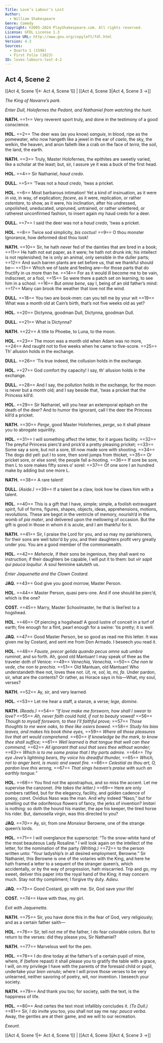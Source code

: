 ```yaml
---
Title: Love’s Labour’s Lost
Author: 
  - William Shakespeare
Genre: Comedy
Copyright: ©2005-2024 PlayShakespeare.com. All rights reserved.
License: GFDL License 1.3
License URL: http://www.gnu.org/copyleft/fdl.html
Version: 4.3
Sources:
  - Quarto 1 (1598)
  - First Folio (1623)
ID: loves-labours-lost-4-2
---
```


## Act 4, Scene 2
[[Act 4, Scene 1|← Act 4, Scene 1]] | [[Act 4, Scene 3|Act 4, Scene 3 →]]

*The King of Navarre’s park.*

*Enter Dull, Holofernes the Pedant, and Nathaniel from watching the hunt.*

**NATH.**
==1== Very reverent sport truly, and done in the testimony of a good conscience.

**HOL.**
==2== The deer was (as you know) *sanguis*, in blood, ripe as the pomewater, who now hangeth like a jewel in the ear of *caelo*, the sky, the welkin, the heaven, and anon falleth like a crab on the face of *terra*, the soil, the land, the earth.

**NATH.**
==3== Truly, Master Holofernes, the epithites are sweetly varied, like a scholar at the least; but, sir, I assure ye it was a buck of the first head.

**HOL.**
==4== Sir Nathaniel, *haud credo*.

**DULL.**
==5== ’Twas not a *haud credo*, ’twas a pricket.

**HOL.**
==6== Most barbarous intimation! Yet a kind of insinuation, as it were *in via*, in way, of explication; *facere*, as it were, replication, or rather *ostentare*, to show, as it were, his inclination, after his undressed, unpolished, uneducated, unpruned, untrained, or rather unlettered, or ratherest unconfirmed fashion, to insert again my haud credo for a deer.

**DULL.**
==7== I said the deer was not a *haud credo*, ’twas a pricket.

**HOL.**
==8== Twice sod simplicity, *bis coctus*!
==9== O thou monster Ignorance, how deformed dost thou look!

**NATH.**
==10== Sir, he hath never fed of the dainties that are bred in a book;
==11== He hath not eat paper, as it were; he hath not drunk ink; his intellect is not replenished; he is only an animal, only sensible in the duller parts;
==12== And such barren plants are set before us, that we thankful should be⁠—
==13== Which we of taste and feeling are—for those parts that do fructify in us more than he.
==14== For as it would ill become me to be vain, indiscreet, or a fool,
==15== So were there a patch set on learning, to see him in a school:
==16== But *omne bene*, say I, being of an old father’s mind:
==17== Many can brook the weather that love not the wind.

**DULL.**
==18== You two are book-men: can you tell me by your wit
==19== What was a month old at Cain’s birth, that’s not five weeks old as yet?

**HOL.**
==20== Dictynna, goodman Dull, Dictynna, goodman Dull.

**DULL.**
==21== What is Dictynna?

**NATH.**
==22== A title to Phoebe, to Luna, to the moon.

**HOL.**
==23== The moon was a month old when Adam was no more,
==24== And raught not to five weeks when he came to five-score.
==25== Th’ allusion holds in the exchange.

**DULL.**
==26== ’Tis true indeed, the collusion holds in the exchange.

**HOL.**
==27== God comfort thy capacity! I say, th’ allusion holds in the exchange.

**DULL.**
==28== And I say, the pollution holds in the exchange, for the moon is never but a month old; and I say beside that, ’twas a pricket that the Princess kill’d.

**HOL.**
==29== Sir Nathaniel, will you hear an extemporal epitaph on the death of the deer? And to humor the ignorant, call I the deer the Princess kill’d a pricket.

**NATH.**
==30== *Perge*, good Master Holofernes, *perge*, so it shall please you to abrogate squirility.

**HOL.**
==31== I will something affect the letter, for it argues facility.
==32== The preyful Princess pierc’d and prick’d a pretty pleasing pricket;
==33== Some say a sore, but not a sore, till now made sore with shooting.
==34== The dogs did yell: put l to sore, then sorel jumps from thicket,
==35== Or pricket sore, or else sorel; the people fall a-hooting.
==36== If sore be sore, then L to sore makes fifty sores o’ sorel:
==37== Of one sore I an hundred make by adding but one more L.

**NATH.**
==38== A rare talent!

**DULL.**
*(Aside.)*
==39== If a talent be a claw, look how he claws him with a talent.

**HOL.**
==40== This is a gift that I have, simple; simple, a foolish extravagant spirit, full of forms, figures, shapes, objects, ideas, apprehensions, motions, revolutions. These are begot in the ventricle of memory, nourish’d in the womb of *pia mater*, and delivered upon the mellowing of occasion. But the gift is good in those in whom it is acute, and I am thankful for it.

**NATH.**
==41== Sir, I praise the Lord for you, and so may my parishioners, for their sons are well tutor’d by you, and their daughters profit very greatly under you. You are a good member of the commonwealth.

**HOL.**
==42== *Mehercle*, if their sons be ingenious, they shall want no instruction; if their daughters be capable, I will put it to them: but *vir sapit qui pauca loquitur*. A soul feminine saluteth us.

*Enter Jaquenetta and the Clown Costard.*

**JAQ.**
==43== God give you good morrow, Master Person.

**HOL.**
==44== Master Person, quasi pers-one. And if one should be pierc’d, which is the one?

**COST.**
==45== Marry, Master Schoolmaster, he that is likel’est to a hogshead.

**HOL.**
==46== Of piercing a hogshead! A good lustre of conceit in a turf of earth; fire enough for a flint, pearl enough for a swine: ’tis pretty; it is well.

**JAQ.**
==47== Good Master Person, be so good as read me this letter. It was given me by Costard, and sent me from Don Armado. I beseech you read it.

**HOL.**
==48== *Fauste, precor gelida quando pecus omne sub umbra ruminat*, and so forth. Ah, good old Mantuan! I may speak of thee as the traveler doth of Venice:
==49== *Venechia, Venechia,*
==50== *Che non te vede, che non te prechia.*
==51== Old Mantuan, old Mantuan! Who understandeth thee not, loves thee not. *Ut, re, sol, la, mi, fa*. Under pardon, sir, what are the contents? Or rather, as Horace says in his—What, my soul, verses?

**NATH.**
==52== Ay, sir, and very learned.

**HOL.**
==53== Let me hear a staff, a stanze, a verse; *lege, domine*.

**NATH.**
*(Reads.)*
==54== *“If love make me forsworn, how shall I swear to love?*
==55== *Ah, never faith could hold, if not to beauty vowed!*
==56== *Though to myself forsworn, to thee I’ll faithful prove;*
==57== *Those thoughts to me were oaks, to thee like osiers bowed.*
==58== *Study his bias leaves, and makes his book thine eyes,*
==59== *Where all those pleasures live that art would comprehend.*
==60== *If knowledge be the mark, to know thee shall suffice;*
==61== *Well learned is that tongue that well can thee commend,*
==62== *All ignorant that soul that sees thee without wonder;*
==63== *Which is to me some praise that I thy parts admire.*
==64== *Thy eye Jove’s lightning bears, thy voice his dreadful thunder,*
==65== *Which, not to anger bent, is music and sweet fire.*
==66== *Celestial as thou art, O, pardon love this wrong,*
==67== *That sings heaven’s praise with such an earthly tongue.”*

**HOL.**
==68== You find not the apostraphus, and so miss the accent. Let me supervise the canzonet.
*(He takes the letter.)*
==69== Here are only numbers ratified, but for the elegancy, facility, and golden cadence of poesy, *caret*. Ovidius Naso was the man. And why indeed “Naso,” but for smelling out the odoriferous flowers of fancy, the jerks of invention? *Imitari* is nothing: so doth the hound his master, the ape his keeper, the tired horse his rider. But, damosella virgin, was this directed to you?

**JAQ.**
==70== Ay, sir, from one *Monsieur* Berowne, one of the strange queen’s lords.

**HOL.**
==71== I will overglance the superscript: “To the snow-white hand of the most beauteous Lady Rosaline.” I will look again on the intellect of the letter, for the nomination of the party
*(Writing.)*
==72== to the person written unto: “Your ladyship’s in all desired employment, Berowne.” Sir Nathaniel, this Berowne is one of the votaries with the King, and here he hath framed a letter to a sequent of the stranger queen’s, which accidentally, or by the way of progression, hath miscarried. Trip and go, my sweet, deliver this paper into the royal hand of the King; it may concern much. Stay not thy compliment; I forgive thy duty. *Adieu*.

**JAQ.**
==73== Good Costard, go with me. Sir, God save your life!

**COST.**
==74== Have with thee, my girl.

*Exit with Jaquenetta.*

**NATH.**
==75== Sir, you have done this in the fear of God, very religiously; and as a certain father saith⁠—

**HOL.**
==76== Sir, tell not me of the father, I do fear colorable colors. But to return to the verses: did they please you, Sir Nathaniel?

**NATH.**
==77== Marvelous well for the pen.

**HOL.**
==78== I do dine today at the father’s of a certain pupil of mine, where, if (before repast) it shall please you to gratify the table with a grace, I will, on my privilege I have with the parents of the foresaid child or pupil, undertake your *bien venuto*; where I will prove those verses to be very unlearned, neither savoring of poetry, wit, nor invention. I beseech your society.

**NATH.**
==79== And thank you too; for society, saith the text, is the happiness of life.

**HOL.**
==80== And certes the text most infallibly concludes it.
*(To Dull.)*
==81== Sir, I do invite you too, you shall not say me nay: *pauca verba*. Away, the gentles are at their game, and we will to our recreation.

*Exeunt.*

[[Act 4, Scene 1|← Act 4, Scene 1]] | [[Act 4, Scene 3|Act 4, Scene 3 →]]
